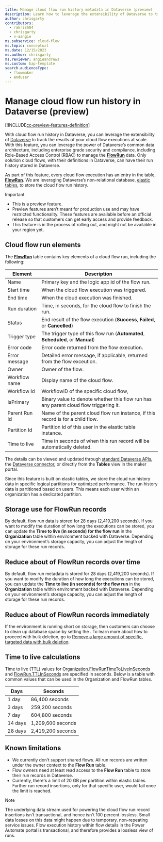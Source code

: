 ```yaml
---
title: Manage cloud flow run history metadata in Dataverse (preview)
description: Learn how to leverage the extensibility of Dataverse to track the results of your cloud flow executions at scale.
author: chrisgarty
contributors:
  - rakrish84
  - chrisgarty
  - v-aangie
ms.subservice: cloud-flow
ms.topic: conceptual
ms.date: 12/15/2023
ms.author: chrisgarty
ms.reviewer: angieandrews
ms.custom: bap-template
search.audienceType: 
  - flowmaker
  - enduser
---
```


# Manage cloud flow run history in Dataverse (preview)

[!INCLUDE[cc-preview-features-definition](../includes/cc-preview-features-top-note.md)]

With cloud flow run history in Dataverse, you can leverage the extensibility of [Dataverse](/power-apps/maker/data-platform/) to track the results of your cloud flow executions at scale. With this feature, you can leverage the power of Dataverse’s common data architecture, including enterprise grade security and compliance, including Role-Based Access Control (RBAC) to manage the **[FlowRun](/power-apps/developer/data-platform/reference/entities/flowrun)** data. Only solution cloud flows, with their definitions in Dataverse, can have their run history stored in Dataverse.

As part of this feature, every cloud flow execution has an entry in the table, **[FlowRun](/power-apps/developer/data-platform/reference/entities/flowrun)**. We are leveraging Dataverse’s non-relational database, [elastic tables](/power-apps/maker/data-platform/create-edit-elastic-tables), to store the cloud flow run history.

> [!IMPORTANT]
>- This is a preview feature.
>- Preview features aren’t meant for production use and may have restricted functionality. These features are available before an official release so that customers can get early access and provide feedback.
>- This feature is in the process of rolling out, and might not be available in your region yet.

## Cloud flow run elements

The **[FlowRun](/power-apps/developer/data-platform/reference/entities/flowrun)** table contains key elements of a cloud flow run, including the following:

|Element  |Description  |
|---------|---------|
|Name     |Primary key and the logic app id of the flow run. |
|Start time   | When the cloud flow execution was triggered. |
|End time     | When the cloud execution was finished. |
|Run duration | Time, in seconds, for the cloud flow to finish the run. |
|Status | End result of the flow execution (**Success**, **Failed**, or **Cancelled**) |
|Trigger type | The trigger type of this flow run (**Automated**, **Scheduled**, or **Manual**) |
|Error code | Error code returned from the flow execution.|
|Error message | Detailed error message, if applicable, returned from the flow exceution. |
|Owner | Owner of the flow. |
|Workflow name | Display name of the cloud flow. |
|Workflow Id | WorkflowID of the specific cloud flow, |
|IsPrimary | Binary value to denote whether this flow run has any parent cloud flow triggering it. |
|Parent Run Id | Name of the parent cloud flow run instance, if this record is for a child flow. |
|Partition Id | Partition id of this user in the elastic table instance. |
|Time to live | Time in seconds of when this run record will be automatically deleted. |

The details can be viewed and updated through [standard Dataverse APIs](/power-apps/developer/data-platform/webapi/query-data-web-api), the [Dataverse connector](/connectors/commondataserviceforapps/), or directly from the **Tables** view in the maker portal.

Since this feature is built on elastic tables, we store the cloud run history data in specific logical partitions for optimized performance. The run history data is partitioned based on users. This means each user within an organization has a dedicated partition.

## Storage use for FlowRun records

By default, flow run data is stored for 28 days (2,419,200 seconds). If you want to modify the duration of how long the executions can be stored, you can update the **Time to live (in seconds) for the flow run** in the **Organization** table within environment backed with Dataverse. Depending on your environment’s storage capacity, you can adjust the length of storage for these run records.

## Reduce about of FlowRun records over time

By default, flow run metadata is stored for 28 days (2,419,200 seconds). If you want to modify the duration of how long the executions can be stored, you can update the **Time to live (in seconds) for the flow run** in the **Organization** table within environment backed with Dataverse. Depending on your environment’s storage capacity, you can adjust the length of storage for these run records.

## Reduce about of FlowRun records immediately 

If the environment is running short on storage, then customers can choose to clean up database space by setting the . To learn more about how to proceed with bulk deletion, go to [Remove a large amount of specific, targeted data with bulk deletion](/power-platform/admin/delete-bulk-records).

## Time to live calculations

Time to live (TTL) values for [Organization.FlowRunTimeToLiveInSeconds](/power-apps/developer/data-platform/reference/entities/organization#BKMK_FlowRunTimeToLiveInSeconds) and [FlowRun.TTLInSeconds](/power-apps/developer/data-platform/reference/entities/flowrun#BKMK_TTLInSeconds) are specified in seconds. Below is a table with common values that can be used in the Organization and FlowRun tables.

|Days  |Seconds  |
|---------|---------|
|1 day |86,400 seconds|
|3 days |259,200 seconds|
|7 day |604,800 seconds|
|14 days |1,209,600 seconds|
|28 days |2,419,200 seconds|

## Known limitations

- We currently don't support shared flows. All run records are written under the owner context to the **Flow Run** table.
- Flow owners need at least read access to the **Flow Run** table to store their run records in Dataverse.
- Currently, there's a limit of 20 GB per partition within elastic tables. Further run record insertions, only for that specific user, would fail once the limit is reached.

> [!NOTE]
> The underlying data stream used for powering the cloud flow run record insertions isn't transactional, and hence isn't 100 percent lossless. Small data losses on this data might happen due to temporary, non-repeating service issues. Flow execution history within flow details in the Power Automate portal is transactional, and therefore provides a lossless view of runs.
